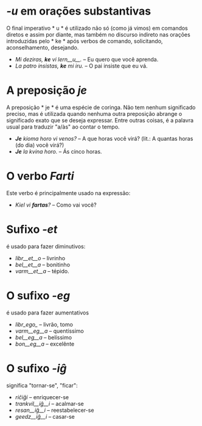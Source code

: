 # *-u* em orações substantivas

O final imperativo * u * é utilizado não só (como já vimos) em comandos diretos e assim por diante, mas também no discurso indireto nas orações introduzidas pelo * ke * após verbos de comando, solicitando, aconselhamento, desejando. 


- *Mi deziras, __ke__ vi lern__u__.* – Eu quero que você aprenda.
- *La patro insistas, __ke__ mi iru.* – O pai insiste que eu vá.
 
# A preposição *je*

A preposição * je * é uma espécie de coringa. Não tem nenhum significado preciso, mas é utilizada quando nenhuma outra preposição abrange o significado exato que se deseja expressar. Entre outras coisas, é a palavra usual para traduzir "a/às" ao contar o tempo.

- *__Je__ kioma horo vi venos?* – A que horas você virá? (lit.: A quantas horas (do dia) você virá?)
- *__Je__ la kvina horo.* – Ás cinco horas.
 

# O verbo *Farti*

Este verbo é principalmente usado na expressão:

- *Kiel vi __fartas__?* – Como vai você?


# Sufixo *-et*

é usado para fazer diminutivos:

- *libr__et__o* – livrinho
- *bel__et__a*  – bonitinho
- *varm__et__a* – tépido.
 

# O sufixo *-eg*

é usado para fazer aumentativos

- *libr_ego_*    – livrão, tomo
- *varm__eg__a*  – quentíssimo
- *bel__eg__a*   – belíssimo
- *bon__eg__a*   – excelênte
 

# O sufixo *-iĝ*

significa "tornar-se", "ficar":

- *riĉiĝi*          – enriquecer-se
- *trankvil__iĝ__i* – acalmar-se
- *resan__iĝ__i*    – reestabelecer-se
- *geedz__iĝ__i*    – casar-se
 

